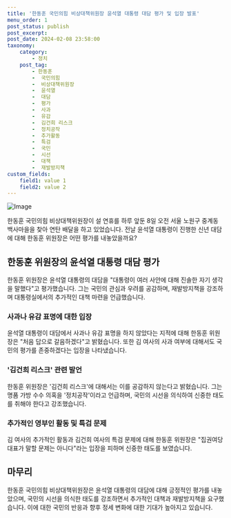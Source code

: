 ```yaml
---
title: '한동훈 국민의힘 비상대책위원장 윤석열 대통령 대담 평가 및 입장 발표'
menu_order: 1
post_status: publish
post_excerpt: 
post_date: 2024-02-08 23:58:00
taxonomy:
    category:
        - 정치
    post_tag:
        - 한동훈
        -  국민의힘
        -  비상대책위원장
        -  윤석열
        -  대담
        -  평가
        -  사과
        -  유감
        -  김건희 리스크
        -  정치공작
        -  추가활동
        -  특검
        -  국민
        -  시선
        -  대책
        -  재발방지책
custom_fields:
    field1: value 1
    field2: value 2
---
```


![Image](https://imgnews.pstatic.net/image/629/2024/02/08/202493381707370072_20240208143804219.jpg?type=w647)

한동훈 국민의힘 비상대책위원장이 설 연휴를 하루 앞둔 8일 오전 서울 노원구 중계동 백사마을을 찾아 연탄 배달을 하고 있었습니다. 전날 윤석열 대통령이 진행한 신년 대담에 대해 한동훈 위원장은 어떤 평가를 내놓았을까요?
## 한동훈 위원장의 윤석열 대통령 대담 평가
한동훈 위원장은 윤석열 대통령의 대담을 "대통령이 여러 사안에 대해 진솔한 자기 생각을 말했다"고 평가했습니다. 그는 국민의 관심과 우려를 공감하며, 재발방지책을 강조하며 대통령실에서의 추가적인 대책 마련을 언급했습니다.
### 사과나 유감 표명에 대한 입장
윤석열 대통령이 대담에서 사과나 유감 표명을 하지 않았다는 지적에 대해 한동훈 위원장은 "처음 답으로 갈음하겠다"고 밝혔습니다. 또한 김 여사의 사과 여부에 대해서도 국민의 평가를 존중하겠다는 입장을 나타냈습니다.
### '김건희 리스크' 관련 발언
한동훈 위원장은 '김건희 리스크'에 대해서는 이를 공감하지 않는다고 밝혔습니다. 그는 명품 가방 수수 의혹을 '정치공작'이라고 언급하며, 국민의 시선을 의식하여 신중한 태도를 취해야 한다고 강조했습니다.
### 추가적인 영부인 활동 및 특검 문제
김 여사의 추가적인 활동과 김건희 여사의 특검 문제에 대해 한동훈 위원장은 "집권여당 대표가 말할 문제는 아니다"라는 입장을 피하며 신중한 태도를 보였습니다.
## 마무리
한동훈 국민의힘 비상대책위원장은 윤석열 대통령의 대담에 대해 긍정적인 평가를 내놓았으며, 국민의 시선을 의식한 태도를 강조하면서 추가적인 대책과 재발방지책을 요구했습니다. 이에 대한 국민의 반응과 향후 정세 변화에 대한 기대가 높아지고 있습니다.
